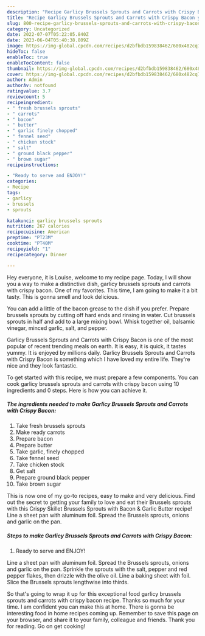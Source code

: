 ```yaml
---
description: "Recipe Garlicy Brussels Sprouts and Carrots with Crispy Bacon yang Delicious}"
title: "Recipe Garlicy Brussels Sprouts and Carrots with Crispy Bacon yang Delicious}"
slug: 800-recipe-garlicy-brussels-sprouts-and-carrots-with-crispy-bacon-yang-delicious
category: Uncategorized
date: 2022-07-07T05:22:05.840Z
date: 2023-06-04T05:40:38.809Z
image: https://img-global.cpcdn.com/recipes/d2bfbdb159838462/680x482cq70/garlicy-brussels-sprouts-and-carrots-with-crispy-bacon-recipe-main-photo.jpg
hideToc: false
enableToc: true
enableTocContent: false
thumbnail: https://img-global.cpcdn.com/recipes/d2bfbdb159838462/680x482cq70/garlicy-brussels-sprouts-and-carrots-with-crispy-bacon-recipe-main-photo.jpg
cover: https://img-global.cpcdn.com/recipes/d2bfbdb159838462/680x482cq70/garlicy-brussels-sprouts-and-carrots-with-crispy-bacon-recipe-main-photo.jpg
author: Admin
authorAv: notfound
ratingvalue: 3.7
reviewcount: 5
recipeingredient:
- " fresh brussels sprouts"
- " carrots"
- " bacon"
- " butter"
- " garlic finely chopped"
- " fennel seed"
- " chicken stock"
- " salt"
- " ground black pepper"
- " brown sugar"
recipeinstructions:

- "Ready to serve and ENJOY!"
categories:
- Recipe
tags:
- garlicy
- brussels
- sprouts

katakunci: garlicy brussels sprouts 
nutrition: 267 calories
recipecuisine: American
preptime: "PT23M"
cooktime: "PT40M"
recipeyield: "1"
recipecategory: Dinner

---
```



Hey everyone, it is Louise, welcome to my recipe page. Today, I will show you a way to make a distinctive dish, garlicy brussels sprouts and carrots with crispy bacon. One of my favorites. This time, I am going to make it a bit tasty. This is gonna smell and look delicious.

You can add a little of the bacon grease to the dish if you prefer. Prepare brussels sprouts by cutting off hard ends and rinsing in water. Cut brussels sprouts in half and add to a large mixing bowl. Whisk together oil, balsamic vinegar, minced garlic, salt, and pepper.

Garlicy Brussels Sprouts and Carrots with Crispy Bacon is one of the most popular of recent trending meals on earth. It is easy, it is quick, it tastes yummy. It is enjoyed by millions daily. Garlicy Brussels Sprouts and Carrots with Crispy Bacon is something which I have loved my entire life. They're nice and they look fantastic.


To get started with this recipe, we must prepare a few components. You can cook garlicy brussels sprouts and carrots with crispy bacon using 10 ingredients and 0 steps. Here is how you can achieve it.

<!--inarticleads1-->

##### The ingredients needed to make Garlicy Brussels Sprouts and Carrots with Crispy Bacon:

1. Take  fresh brussels sprouts
1. Make ready  carrots
1. Prepare  bacon
1. Prepare  butter
1. Take  garlic, finely chopped
1. Take  fennel seed
1. Take  chicken stock
1. Get  salt
1. Prepare  ground black pepper
1. Take  brown sugar


This is now one of my go-to recipes, easy to make and very delicious. Find out the secret to getting your family to love and eat their Brussels sprouts with this Crispy Skillet Brussels Sprouts with Bacon &amp; Garlic Butter recipe! Line a sheet pan with aluminum foil. Spread the Brussels sprouts, onions and garlic on the pan. 

<!--inarticleads2-->

##### Steps to make Garlicy Brussels Sprouts and Carrots with Crispy Bacon:


1. Ready to serve and ENJOY!

Line a sheet pan with aluminum foil. Spread the Brussels sprouts, onions and garlic on the pan. Sprinkle the sprouts with the salt, pepper and red pepper flakes, then drizzle with the olive oil. Line a baking sheet with foil. Slice the Brussels sprouts lengthwise into thirds. 

So that's going to wrap it up for this exceptional food garlicy brussels sprouts and carrots with crispy bacon recipe. Thanks so much for your time. I am confident you can make this at home. There is gonna be interesting food in home recipes coming up. Remember to save this page on your browser, and share it to your family, colleague and friends. Thank you for reading. Go on get cooking!
